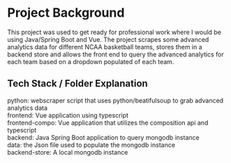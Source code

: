 # Project Background
This project was used to get ready for professional work where I would be using Java/Spring Boot and Vue. The project scrapes some advanced analytics data for different NCAA basketball teams, stores them in a backend store and allows the front end to query the advanced analytics for each team based on a dropdown populated of each team.

## Tech Stack / Folder Explanation
python: webscraper script that uses python/beatifulsoup to grab advanced analytics data
<br>
frontend: Vue application using typescript
<br>
frontend-compo: Vue application that utilizes the composition api and typescript
<br>
backend: Java Spring Boot application to query mongodb instance
<br>
data: the Json file used to populate the mongodb instance
<br>
backend-store: A local mongodb instance